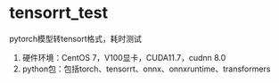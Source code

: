 # tensorrt_test  
pytorch模型转tensort格式，耗时测试  

1. 硬件环境：CentOS 7，V100显卡，CUDA11.7，cudnn 8.0  
2. python包：包括torch、tensorrt、onnx、onnxruntime、transformers  
